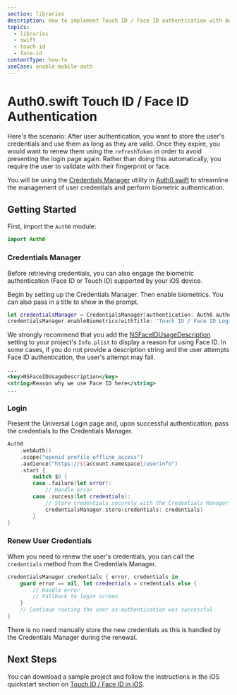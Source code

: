 ```yaml
---
section: libraries
description: How to implement Touch ID / Face ID authentication with Auth0.swift.
topics:
  - libraries
  - swift
  - touch-id
  - face-id
contentType: how-to
useCase: enable-mobile-auth
---
```


# Auth0.swift Touch ID / Face ID Authentication

Here's the scenario: After user authentication, you want to store the user's credentials and use them as long as they are valid. Once they expire, you would want to renew them using the `refreshToken` in order to avoid presenting the login page again. Rather than doing this automatically, you require the user to validate with their fingerprint or face.

You will be using the [Credentials Manager](https://github.com/auth0/Auth0.swift/blob/master/Auth0/CredentialsManager.swift) utility in [Auth0.swift](https://github.com/auth0/Auth0.swift/) to streamline the management of user credentials and perform biometric authentication.

## Getting Started

First, import the `Auth0` module:

```swift
import Auth0
```

### Credentials Manager

Before retrieving credentials, you can also engage the biometric authentication (Face ID or Touch ID) supported by your iOS device.

Begin by setting up the Credentials Manager. Then enable biometrics. You can also pass in a title to show in the prompt.

```swift
let credentialsManager = CredentialsManager(authentication: Auth0.authentication())
credentialsManager.enableBiometrics(withTitle: "Touch ID / Face ID Login")
```

We strongly recommend that you add the [NSFaceIDUsageDescription](https://developer.apple.com/library/archive/documentation/General/Reference/InfoPlistKeyReference/Articles/CocoaKeys.html#//apple_ref/doc/uid/TP40009251-SW75) setting to your project's `Info.plist` to display a reason for using Face ID. In some cases, if you do not provide a description string and the user attempts Face ID authentication, the user's attempt may fail.

```xml
...
<key>NSFaceIDUsageDescription</key>
<string>Reason why we use Face ID here</string>
...
```

### Login

Present the Universal Login page and, upon successful authentication, pass the credentials to the Credentials Manager.

```swift
Auth0
    .webAuth()
    .scope("openid profile offline_access")
    .audience("https://${account.namespace}/userinfo")
    .start {
        switch $0 {
        case .failure(let error):
            // Handle error
        case .success(let credentials):
            // Store credentials securely with the Credentials Manager
            credentialsManager.store(credentials: credentials)
        }
}
```

### Renew User Credentials

When you need to renew the user's credentials, you can call the `credentials` method from the Credentials Manager.

```swift
credentialsManager.credentials { error, credentials in
    guard error == nil, let credentials = credentials else {
        // Handle error
        // Fallback to login screen
    }
    // Continue routing the user as authentication was successful
}
```

There is no need manually store the new credentials as this is handled by the Credentials Manager during the renewal.

## Next Steps

You can download a sample project and follow the instructions in the iOS quickstart section on [Touch ID / Face ID in iOS](/quickstart/native/ios-swift/08-touch-id-authentication).
